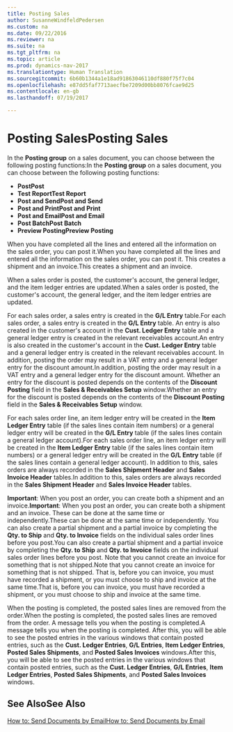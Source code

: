 ```yaml
---
title: Posting Sales
author: SusanneWindfeldPedersen
ms.custom: na
ms.date: 09/22/2016
ms.reviewer: na
ms.suite: na
ms.tgt_pltfrm: na
ms.topic: article
ms.prod: dynamics-nav-2017
ms.translationtype: Human Translation
ms.sourcegitcommit: 6b60b1344a1e18ad91863046110df880f75f7c04
ms.openlocfilehash: e87dd5faf7713aecfbe7209d00bb8076fcae9d25
ms.contentlocale: en-gb
ms.lasthandoff: 07/19/2017

---
```


# <a name="posting-sales"></a><span data-ttu-id="b866e-102">Posting Sales</span><span class="sxs-lookup"><span data-stu-id="b866e-102">Posting Sales</span></span>
<span data-ttu-id="b866e-103">In the **Posting group** on a sales document, you can choose between the following posting functions:</span><span class="sxs-lookup"><span data-stu-id="b866e-103">In the **Posting group** on a sales document, you can choose between the following posting functions:</span></span>

- <span data-ttu-id="b866e-104">**Post**</span><span class="sxs-lookup"><span data-stu-id="b866e-104">**Post**</span></span>
- <span data-ttu-id="b866e-105">**Test Report**</span><span class="sxs-lookup"><span data-stu-id="b866e-105">**Test Report**</span></span>
- <span data-ttu-id="b866e-106">**Post and Send**</span><span class="sxs-lookup"><span data-stu-id="b866e-106">**Post and Send**</span></span>
- <span data-ttu-id="b866e-107">**Post and Print**</span><span class="sxs-lookup"><span data-stu-id="b866e-107">**Post and Print**</span></span>
- <span data-ttu-id="b866e-108">**Post and Email**</span><span class="sxs-lookup"><span data-stu-id="b866e-108">**Post and Email**</span></span>
- <span data-ttu-id="b866e-109">**Post Batch**</span><span class="sxs-lookup"><span data-stu-id="b866e-109">**Post Batch**</span></span>
- <span data-ttu-id="b866e-110">**Preview Posting**</span><span class="sxs-lookup"><span data-stu-id="b866e-110">**Preview Posting**</span></span>

<span data-ttu-id="b866e-111">When you have completed all the lines and entered all the information on the sales order, you can post it.</span><span class="sxs-lookup"><span data-stu-id="b866e-111">When you have completed all the lines and entered all the information on the sales order, you can post it.</span></span> <span data-ttu-id="b866e-112">This creates a shipment and an invoice.</span><span class="sxs-lookup"><span data-stu-id="b866e-112">This creates a shipment and an invoice.</span></span>

<span data-ttu-id="b866e-113">When a sales order is posted, the customer's account, the general ledger, and the item ledger entries are updated.</span><span class="sxs-lookup"><span data-stu-id="b866e-113">When a sales order is posted, the customer's account, the general ledger, and the item ledger entries are updated.</span></span>

<span data-ttu-id="b866e-114">For each sales order, a sales entry is created in the **G/L Entry** table.</span><span class="sxs-lookup"><span data-stu-id="b866e-114">For each sales order, a sales entry is created in the **G/L Entry** table.</span></span> <span data-ttu-id="b866e-115">An entry is also created in the customer's account in the **Cust. Ledger Entry** table and a general ledger entry is created in the relevant receivables account.</span><span class="sxs-lookup"><span data-stu-id="b866e-115">An entry is also created in the customer's account in the **Cust. Ledger Entry** table and a general ledger entry is created in the relevant receivables account.</span></span> <span data-ttu-id="b866e-116">In addition, posting the order may result in a VAT entry and a general ledger entry for the discount amount.</span><span class="sxs-lookup"><span data-stu-id="b866e-116">In addition, posting the order may result in a VAT entry and a general ledger entry for the discount amount.</span></span> <span data-ttu-id="b866e-117">Whether an entry for the discount is posted depends on the contents of the **Discount Posting** field in the **Sales & Receivables Setup** window.</span><span class="sxs-lookup"><span data-stu-id="b866e-117">Whether an entry for the discount is posted depends on the contents of the **Discount Posting** field in the **Sales & Receivables Setup** window.</span></span>

<span data-ttu-id="b866e-118">For each sales order line, an item ledger entry will be created in the **Item Ledger Entry** table (if the sales lines contain item numbers) or a general ledger entry will be created in the **G/L Entry** table (if the sales lines contain a general ledger account).</span><span class="sxs-lookup"><span data-stu-id="b866e-118">For each sales order line, an item ledger entry will be created in the **Item Ledger Entry** table (if the sales lines contain item numbers) or a general ledger entry will be created in the **G/L Entry** table (if the sales lines contain a general ledger account).</span></span> <span data-ttu-id="b866e-119">In addition to this, sales orders are always recorded in the **Sales Shipment Header** and **Sales Invoice Header** tables.</span><span class="sxs-lookup"><span data-stu-id="b866e-119">In addition to this, sales orders are always recorded in the **Sales Shipment Header** and **Sales Invoice Header** tables.</span></span>

<span data-ttu-id="b866e-120">**Important**: When you post an order, you can create both a shipment and an invoice.</span><span class="sxs-lookup"><span data-stu-id="b866e-120">**Important**: When you post an order, you can create both a shipment and an invoice.</span></span> <span data-ttu-id="b866e-121">These can be done at the same time or independently.</span><span class="sxs-lookup"><span data-stu-id="b866e-121">These can be done at the same time or independently.</span></span> <span data-ttu-id="b866e-122">You can also create a partial shipment and a partial invoice by completing the **Qty. to Ship** and **Qty. to Invoice** fields on the individual sales order lines before you post.</span><span class="sxs-lookup"><span data-stu-id="b866e-122">You can also create a partial shipment and a partial invoice by completing the **Qty. to Ship** and **Qty. to Invoice** fields on the individual sales order lines before you post.</span></span> <span data-ttu-id="b866e-123">Note that you cannot create an invoice for something that is not shipped.</span><span class="sxs-lookup"><span data-stu-id="b866e-123">Note that you cannot create an invoice for something that is not shipped.</span></span> <span data-ttu-id="b866e-124">That is, before you can invoice, you must have recorded a shipment, or you must choose to ship and invoice at the same time.</span><span class="sxs-lookup"><span data-stu-id="b866e-124">That is, before you can invoice, you must have recorded a shipment, or you must choose to ship and invoice at the same time.</span></span> 

<span data-ttu-id="b866e-125">When the posting is completed, the posted sales lines are removed from the order.</span><span class="sxs-lookup"><span data-stu-id="b866e-125">When the posting is completed, the posted sales lines are removed from the order.</span></span> <span data-ttu-id="b866e-126">A message tells you when the posting is completed.</span><span class="sxs-lookup"><span data-stu-id="b866e-126">A message tells you when the posting is completed.</span></span> <span data-ttu-id="b866e-127">After this, you will be able to see the posted entries in the various windows that contain posted entries, such as the **Cust. Ledger Entries**, **G/L Entries**, **Item Ledger Entries**, **Posted Sales Shipments**, and **Posted Sales Invoices** windows.</span><span class="sxs-lookup"><span data-stu-id="b866e-127">After this, you will be able to see the posted entries in the various windows that contain posted entries, such as the **Cust. Ledger Entries**, **G/L Entries**, **Item Ledger Entries**, **Posted Sales Shipments**, and **Posted Sales Invoices** windows.</span></span>

## <a name="see-also"></a><span data-ttu-id="b866e-128">See Also</span><span class="sxs-lookup"><span data-stu-id="b866e-128">See Also</span></span>
[<span data-ttu-id="b866e-129">How to: Send Documents by Email</span><span class="sxs-lookup"><span data-stu-id="b866e-129">How to: Send Documents by Email</span></span>](ui-how-send-documents-email.md)

